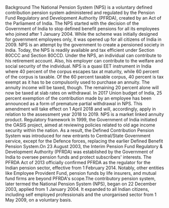 Background
The National Pension System (NPS) is a voluntary defined contribution pension system administered and regulated by the Pension Fund Regulatory and Development Authority (PFRDA), created by an Act of the Parliament of India. The NPS started with the decision of the Government of India to stop defined benefit pensions for all its employees who joined after 1 January 2004. While the scheme was initially designed for government employees only, it was opened up for all citizens of India in 2009. NPS is an attempt by the government to create a pensioned society in India. Today, the NPS is readily available and tax efficient under Section 80CCC and Section 80CCD. Under the NPS, an individual can contribute to his retirement account. Also, his employer can contribute to the welfare and social security of the individual. NPS is a quasi EET instrument in India where 40 percent of the corpus escapes tax at maturity, while 60 percent of the corpus is taxable.  Of the 60 percent taxable corpus, 40 percent is tax exempt as it has to be compulsorily used to purchase an annuity.  The annuity income will be taxed, though. The remaining 20 percent alone will now be taxed at slab rates on withdrawal. In 2017 Union budget of India, 25 percent exemption of the contribution made by an employee has been announced as a form of premature partial withdrawal in NPS. This amendment will take effect on 1 April 2018 and will, accordingly, apply in relation to the assessment year 2018 to 2019. NPS is a market linked annuity product.
Regulatory framework
In 1999, the Government of India initiated the OASIS project, aimed at reviewing policies related to old age income security within the nation. As a result, the Defined Contribution Pension System was introduced for new entrants to Central/State Government service, except for the Defence forces, replacing the earlier Defined Benefit Pension System.On 23 August 2003, the Interim Pension Fund Regulatory & Development Authority (PFRDA) was established by the Government of India to oversee pension funds and protect subscribers' interests. The PFRDA Act of 2013 officially confirmed PFRDA as the regulator for the Indian pension sector, effective from 1 February 2014. Notably, other entities like Employee Provident Fund, pension funds by life insurers, and mutual fund firms are beyond PFRDA's scope.The contributory pension system, later termed the National Pension System (NPS), began on 22 December 2003, applied from 1 January 2004. It expanded to all Indian citizens, including self employed professionals and the unorganised sector from 1 May 2009, on a voluntary basis.